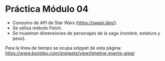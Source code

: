 # Práctica Módulo 04

- Consumo de API de Star Wars (https://swapi.dev/).
- Se utiliza método Fetch.
- Se muestran dimensiones de personajes de la saga (nombre, estatura y peso).

Para la línea de tiempo se ocupa snippet de esta página:
https://www.bootdey.com/snippets/view/timeline-events-area/
